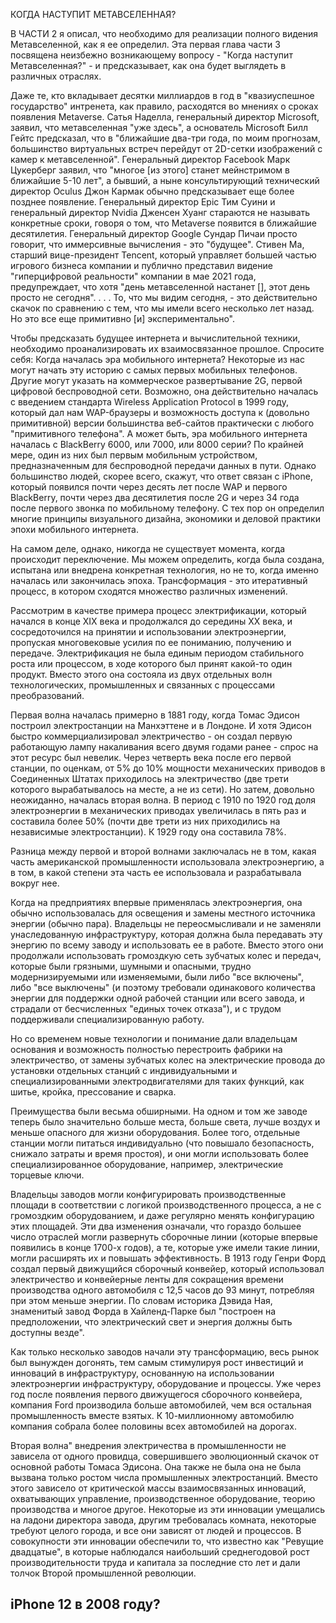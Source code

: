 КОГДА НАСТУПИТ МЕТАВСЕЛЕННАЯ?

В ЧАСТИ 2 я описал, что необходимо для реализации полного видения Метавселенной, как я ее определил. Эта первая глава части 3 посвящена неизбежно возникающему вопросу - "Когда наступит Метавселенная?" - и предсказывает, как она будет выглядеть в различных отраслях.

Даже те, кто вкладывает десятки миллиардов в год в "квазиуспешное государство" интренета, как правило, расходятся во мнениях о сроках появления Metaverse. Сатья Наделла, генеральный директор Microsoft, заявил, что метавселенная "уже здесь", а основатель Microsoft Билл Гейтс предсказал, что в "ближайшие два-три года, по моим прогнозам, большинство виртуальных встреч перейдут от 2D-сетки изображений с камер к метавселенной". Генеральный директор Facebook Марк Цукерберг заявил, что "многое [из этого] станет мейнстримом в ближайшие 5-10 лет", а бывший, а ныне консультирующий технический директор Oculus Джон Кармак обычно предсказывает еще более позднее появление. Генеральный директор Epic Тим Суини и генеральный директор Nvidia Дженсен Хуанг стараются не называть конкретные сроки, говоря о том, что Metaverse появится в ближайшие десятилетия. Генеральный директор Google Сундар Пичаи просто говорит, что иммерсивные вычисления - это "будущее". Стивен Ма, старший вице-президент Tencent, который управляет большей частью игрового бизнеса компании и публично представил видение "гиперцифровой реальности" компании в мае 2021 года, предупреждает, что хотя "день метавселенной настанет [], этот день просто не сегодня". . . . То, что мы видим сегодня, - это действительно скачок по сравнению с тем, что мы имели всего несколько лет назад. Но это все еще примитивно [и] экспериментально".

Чтобы предсказать будущее интернета и вычислительной техники, необходимо проанализировать их взаимосвязанное прошлое. Спросите себя: Когда началась эра мобильного интернета? Некоторые из нас могут начать эту историю с самых первых мобильных телефонов. Другие могут указать на коммерческое развертывание 2G, первой цифровой беспроводной сети. Возможно, она действительно началась с введением стандарта Wireless Application Protocol в 1999 году, который дал нам WAP-браузеры и возможность доступа к (довольно примитивной) версии большинства веб-сайтов практически с любого "примитивного телефона". А может быть, эра мобильного интернета началась с BlackBerry 6000, или 7000, или 8000 серии? По крайней мере, один из них был первым мобильным устройством, предназначенным для беспроводной передачи данных в пути. Однако большинство людей, скорее всего, скажут, что ответ связан с iPhone, который появился почти через десять лет после WAP и первого BlackBerry, почти через два десятилетия после 2G и через 34 года после первого звонка по мобильному телефону. С тех пор он определил многие принципы визуального дизайна, экономики и деловой практики эпохи мобильного интернета.

На самом деле, однако, никогда не существует момента, когда происходит переключение. Мы можем определить, когда была создана, испытана или внедрена конкретная технология, но не то, когда именно началась или закончилась эпоха. Трансформация - это итеративный процесс, в котором сходятся множество различных изменений.

Рассмотрим в качестве примера процесс электрификации, который начался в конце XIX века и продолжался до середины XX века, и сосредоточился на принятии и использовании электроэнергии, пропуская многовековые усилия по ее пониманию, получению и передаче. Электрификация не была единым периодом стабильного роста или процессом, в ходе которого был принят какой-то один продукт. Вместо этого она состояла из двух отдельных волн технологических, промышленных и связанных с процессами преобразований.

Первая волна началась примерно в 1881 году, когда Томас Эдисон построил электростанции на Манхэттене и в Лондоне. И хотя Эдисон быстро коммерциализировал электричество - он создал первую работающую лампу накаливания всего двумя годами ранее - спрос на этот ресурс был невелик. Через четверть века после его первой станции, по оценкам, от 5% до 10% мощности механических приводов в Соединенных Штатах приходилось на электричество (две трети которого вырабатывалось на месте, а не из сети). Но затем, довольно неожиданно, началась вторая волна. В период с 1910 по 1920 год доля электроэнергии в механических приводах увеличилась в пять раз и составила более 50% (почти две трети из них приходились на независимые электростанции). К 1929 году она составила 78%.

Разница между первой и второй волнами заключалась не в том, какая часть американской промышленности использовала электроэнергию, а в том, в какой степени эта часть ее использовала и разрабатывала вокруг нее.

Когда на предприятиях впервые применялась электроэнергия, она обычно использовалась для освещения и замены местного источника энергии (обычно пара). Владельцы не переосмысливали и не заменяли унаследованную инфраструктуру, которая должна была передавать эту энергию по всему заводу и использовать ее в работе. Вместо этого они продолжали использовать громоздкую сеть зубчатых колес и передач, которые были грязными, шумными и опасными, трудно модернизируемыми или изменяемыми, были либо "все включены", либо "все выключены" (и поэтому требовали одинакового количества энергии для поддержки одной рабочей станции или всего завода, и страдали от бесчисленных "единых точек отказа"), и с трудом поддерживали специализированную работу.

Но со временем новые технологии и понимание дали владельцам основания и возможность полностью перестроить фабрики на электричество, от замены зубчатых колес на электрические провода до установки отдельных станций с индивидуальными и специализированными электродвигателями для таких функций, как шитье, кройка, прессование и сварка.

Преимущества были весьма обширными. На одном и том же заводе теперь было значительно больше места, больше света, лучше воздух и меньше опасного для жизни оборудования. Более того, отдельные станции могли питаться индивидуально (что повышало безопасность, снижало затраты и время простоя), и они могли использовать более специализированное оборудование, например, электрические торцевые ключи.

Владельцы заводов могли конфигурировать производственные площади в соответствии с логикой производственного процесса, а не с громоздким оборудованием, и даже регулярно менять конфигурацию этих площадей. Эти два изменения означали, что гораздо большее число отраслей могли развернуть сборочные линии (которые впервые появились в конце 1700-х годов), а те, которые уже имели такие линии, могли расширять их и повышать эффективность. В 1913 году Генри Форд создал первый движущийся сборочный конвейер, который использовал электричество и конвейерные ленты для сокращения времени производства одного автомобиля с 12,5 часов до 93 минут, потребляя при этом меньше энергии. По словам историка Дэвида Ная, знаменитый завод Форда в Хайленд-Парке был "построен на предположении, что электрический свет и энергия должны быть доступны везде".

Как только несколько заводов начали эту трансформацию, весь рынок был вынужден догонять, тем самым стимулируя рост инвестиций и инноваций в инфраструктуру, основанную на использовании электроэнергии инфраструктуру, оборудование и процессы. Уже через год после появления первого движущегося сборочного конвейера, компания Ford производила больше автомобилей, чем вся остальная промышленность вместе взятых. К 10-миллионному автомобилю компания собрала более половины всех автомобилей на дорогах.

Вторая волна" внедрения электричества в промышленности не зависела от одного провидца, совершившего эволюционный скачок от основной работы Томаса Эдисона. Она также не была она не была вызвана только ростом числа промышленных электростанций. Вместо этого зависело от критической массы взаимосвязанных инноваций, охватывающих управление, производственное оборудование, теорию производства и многое другое. Некоторые из эти инновации умещались на ладони директора завода, другим требовалась комната, некоторые требуют целого города, и все они зависят от людей и процессов. В совокупности эти инновации обеспечили то, что известно как "Ревущие двадцатые", в которые наблюдался наибольший среднегодовой рост производительности труда и капитала за последние сто лет и дали толчок Второй промышленной революции.

## iPhone 12 в 2008 году?
